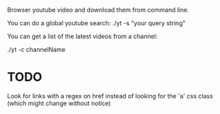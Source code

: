 Browser youtube video and download them from command line.

You can do a global youtube search:
  ./yt -s "your query string"


You can get a list of the latest videos from a channel:

  ./yt -c channelName

# TODO

Look for links with a regex on href instead of looking for the 'a' css class (which might change without notice)
